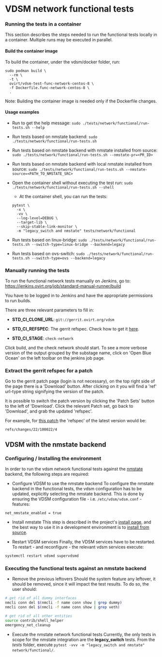 # VDSM network functional tests

### Running the tests in a container

This section describes the steps needed to run the functional tests
locally in a container.
Multiple runs may be executed in parallel.

#### Build the container image
To build the container, under the vdsm/docker folder, run:
```
sudo podman build \
  --rm \
  -t \
  ovirt/vdsm-test-func-network-centos-8 \
  -f Dockerfile.func-network-centos-8 \
  .
```
Note: Building the container image is needed only if the Dockerfile
changes.

#### Usage examples

- Run to get the help message:
  `sudo ./tests/network/functional/run-tests.sh --help`

- Run tests based on nmstate backend:
  `sudo ./tests/network/functional/run-tests.sh`

- Run tests based on nmstate backend with nmstate installed from source:
  `sudo ./tests/network/functional/run-tests.sh --nmstate-pr=<PR_ID>`

- Run tests based on nmstate backend with local nmstate installed from source:
  `sudo ./tests/network/functional/run-tests.sh --nmstate-source=<PATH_TO_NMSTATE_SRC>`

- Open the container shell without executing the test run:
  `sudo ./tests/network/functional/run-tests.sh --shell`
  - At the container shell, you can run the tests:
  ```
  pytest \
    -x \
    -vv \
    --log-level=DEBUG \
    --target-lib \
    --skip-stable-link-monitor \
    -m "legacy_switch and nmstate" tests/network/functional
  ```

- Run tests based on linux-bridge:
  `sudo ./tests/network/functional/run-tests.sh --switch-type=linux-bridge --backend=legacy`

- Run tests based on ovs-switch:
  `sudo ./tests/network/functional/run-tests.sh --switch-type=ovs --backend=legacy`

### Manually running the tests

To run the functional network tests manually on Jenkins, go to:
https://jenkins.ovirt.org/job/standard-manual-runner/build

You have to be logged in to Jenkins and have the appropriate
permissions to run builds.

There are three relevant parameters to fill in:

* **STD_CI_CLONE_URL**: `git://gerrit.ovirt.org/vdsm`

* **STD_CI_REFSPEC**: The gerrit refspec. Check how to get it
[here](#extract-the-gerrit-refspec-for-a-patch).

* **STD_CI_STAGE**: `check-network`

Click build, and the check network should start. To see a more verbose version
of the output grouped by the substage name, click on 'Open Blue Ocean' on the
left toolbar on the jenkins job page.

### Extract the gerrit refspec for a patch

Go to the gerrit patch page (login is not necessary), on the top right side of
the page there is a 'Download' button. After clicking on it you will find a
'ref' url-type string signifying the version of the patch.

It is possible to switch the patch version by clicking the 'Patch Sets' button
to the left of 'Download'. Click the relevant Patch set, go back to 'Download',
 and grab the updated 'refspec'.

For example, for [this patch](https://gerrit.ovirt.org/#/c/100022/)
the 'refspec' of the latest version would be:

`refs/changes/22/100022/4`

## VDSM with the nmstate backend

### Configuring / Installing the environment
In order to run the vdsm network functional tests against the
[nmstate](https://github.com/nmstate/nmstate) backend, the following steps are
required:

* Configure VDSM to use the nmstate backend
To configure the nmstate backend in the functional tests, the vdsm configuration
has to be updated, explicitly selecting the nmstate backend. This is done by
ensuring the VDSM configuration file - i.e. ```/etc/vdsm/vdsm.conf``` - features:
```
net_nmstate_enabled = true
```

* Install nmstate
This step is described in the project's
[install page](https://github.com/nmstate/nmstate/blob/master/README.install.md#nmstate-installation),
and the best way to use it in a development environment is to
[install from source](https://github.com/nmstate/nmstate/blob/master/README.install.md#install-nmstate-from-source).

* Restart VDSM services
Finally, the VDSM services have to be restarted. To restart - and reconfigure -
the relevant vdsm services execute:
```bash
systemctl restart vdsmd supervdsmd
```

### Executing the functional tests against an nmstate backend

* Remove the previous leftovers
Should the system feature any leftover, it should be removed, since it will
impact the test results. To do so, the user should:
```bash
# get rid of all dummy interfaces
nmcli conn del $(nmcli -f name conn show | grep dummy)
nmcli conn del $(nmcli -f name conn show | grep veth)

# get rid of all other entities
source contrib/shell_helper
emergency_net_cleanup
```

* Execute the nmstate network functional tests
Currently, the only tests in scope for the nmstate integration are the
**legacy_switch** tests.
From the *tests* folder, execute ```pytest -vvv -m "legacy_switch and nmstate" network/functional/```.


